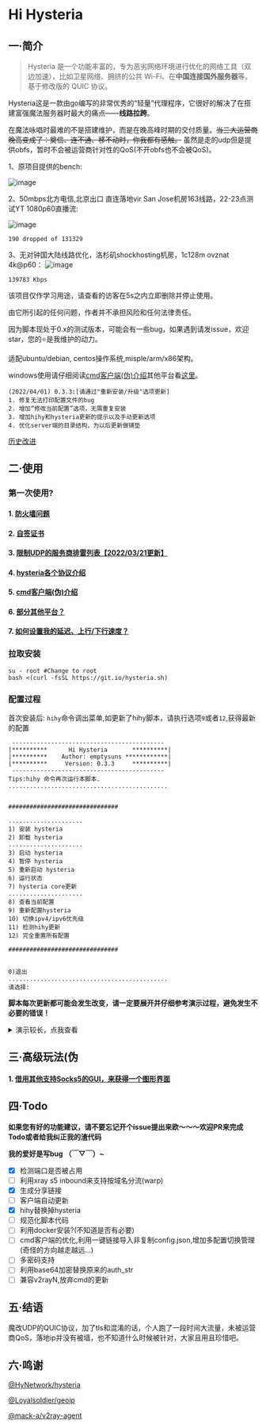 # Hi Hysteria

## 一·简介
> Hysteria 是一个功能丰富的，专为恶劣网络环境进行优化的网络工具（双边加速），比如卫星网络、拥挤的公共 Wi-Fi、在**中国连接国外服务器**等。 基于修改版的 QUIC 协议。

Hysteria这是一款由go编写的非常优秀的“轻量”代理程序，它很好的解决了在搭建富强魔法服务器时最大的痛点——**线路拉跨**。

在魔法咏唱时最难的不是搭建维护，而是在晚高峰时期的交付质量。~~当三大运营商晚高变成了：奠信、连不通、移不动时，你我都有感触。~~ 虽然是走的udp但是提供obfs，暂时不会被运营商针对性的QoS(不开obfs也不会被QoS)。

1、原项目提供的bench:

![image](https://raw.githubusercontent.com/HyNetwork/hysteria/master/docs/bench/bench.png)

2、50mbps北方电信,北京出口 直连落地vir San Jose机房163线路，22-23点测试YT 1080p60直播流:

![image](https://cloud.iacg.cf/0:/normal/img/hihysteria/speed.png)

```
190 dropped of 131329
```

3、无对钟国大陆线路优化，洛杉矶shockhosting机房，1c128m ovznat 4k@p60：
![image](https://raw.githubusercontent.com/emptysuns/Hi_Hysteria/main/imgs/yt.jpg)
```
139783 Kbps
```
该项目仅作学习用途，请查看的访客在5s之内立即删除并停止使用。

由它所引起的任何问题，作者并不承担风险和任何法律责任。

因为脚本现处于0.x的测试版本，可能会有一些bug，如果遇到请发issue，欢迎star，您的⭐是我维护的动力。

适配ubuntu/debian, centos操作系统,misple/arm/x86架构。

windows使用请仔细阅读[cmd客户端(伪)介绍](https://github.com/emptysuns/Hi_Hysteria/blob/main/md/cmd.md)其他平台看[这里](https://github.com/emptysuns/Hi_Hysteria/blob/main/md/others.md)。


```
(2022/04/01) 0.3.3:[请通过"重新安装/升级"选项更新]
1. 修复无法打印配置文件的bug
2. 增加“修改当前配置”选项，无需重复安装
3. 增加hihy和hysteria更新的提示以及手动更新选项
4. 优化server端的目录结构，为以后更新做铺垫
```
[历史改进](https://github.com/emptysuns/Hi_Hysteria/blob/main/md/log.md)

## 二·使用
### 第一次使用?

#### 1. [防火墙问题](https://github.com/emptysuns/Hi_Hysteria/blob/main/md/firewall.md)

#### 2. [自签证书](https://github.com/emptysuns/Hi_Hysteria/blob/main/md/certificate.md)


#### 3. [限制UDP的服务商排雷列表【2022/03/21更新】](https://github.com/emptysuns/Hi_Hysteria/blob/main/md/blacklist.md)

#### 4. [hysteria各个协议介绍](https://github.com/emptysuns/Hi_Hysteria/blob/main/md/protocol.md)

#### 5. [cmd客户端(伪)介绍](https://github.com/emptysuns/Hi_Hysteria/blob/main/md/cmd.md)

#### 6. [部分其他平台？](https://github.com/emptysuns/Hi_Hysteria/blob/main/md/others.md)

#### 7. [如何设置我的延迟、上行/下行速度？](https://github.com/emptysuns/Hi_Hysteria/blob/main/md/speed.md)


### 拉取安装

```
su - root #Change to root
bash <(curl -fsSL https://git.io/hysteria.sh)
```

### 配置过程
首次安装后: `hihy`命令调出菜单,如更新了hihy脚本，请执行选项`9`或者`12`,获得最新的配置
```
 -------------------------------------------
|**********      Hi Hysteria       **********|
|**********    Author: emptysuns ************|
|**********     Version: 0.3.3     **********|
 -------------------------------------------
Tips:hihy 命令再次运行本脚本.
............................................. 


############################### 

..................... 
1) 安装 hysteria 
2) 卸载 hysteria 
..................... 
3) 启动 hysteria 
4) 暂停 hysteria 
5) 重新启动 hysteria 
6) 运行状态 
7) hysteria core更新 
..................... 
8) 查看当前配置 
9) 重新配置hysteria 
10) 切换ipv4/ipv6优先级 
11) 检测hihy更新 
12) 完全重置所有配置 

############################### 


0)退出 
............................................. 
请选择:
```
**脚本每次更新都可能会发生改变，请一定要展开并仔细参考演示过程，避免发生不必要的错误！**
<details>
  <summary>演示较长，点我查看</summary>
    <pre><blockcode> 
请选择:1
Ready to install.

Update.wait...
Hit:1 <http://security.ubuntu.com/ubuntu> bionic-security InRelease
Hit:3 <http://archive.ubuntu.com/ubuntu> bionic InRelease
Hit:4 <http://archive.ubuntu.com/ubuntu> bionic-updates InRelease
Get:5 <http://archive.ubuntu.com/ubuntu> bionic-backports InRelease [74.6 kB]
Hit:2 <https://packagecloud.io/ookla/speedtest-cli/ubuntu> bionic InRelease
Fetched 74.6 kB in 2s (35.6 kB/s)
Reading package lists... Done
Building dependency tree
Reading state information... Done
64 packages can be upgraded. Run 'apt list --upgradable' to see them.

Done.
Install wget curl netfilter-persistent lsof
*wget
Reading package lists...
Building dependency tree...
Reading state information...
wget is already the newest version (1.19.4-1ubuntu2.2).
0 upgraded, 0 newly installed, 0 to remove and 64 not upgraded.
*curl
Reading package lists...
Building dependency tree...
Reading state information...
curl is already the newest version (7.58.0-2ubuntu3.16).
0 upgraded, 0 newly installed, 0 to remove and 64 not upgraded.
*netfilter-persistent
Reading package lists...
Building dependency tree...
Reading state information...
netfilter-persistent is already the newest version (1.0.4+nmu2ubuntu1.1).
0 upgraded, 0 newly installed, 0 to remove and 64 not upgraded.
*lsof
Reading package lists...
Building dependency tree...
Reading state information...
lsof is already the newest version (4.89+dfsg-0.1).
0 upgraded, 0 newly installed, 0 to remove and 64 not upgraded.

Done.
The Latest hysteria version:v1.0.2
Download...

Download completed.
开始配置:
请输入您的域名(不输入回车,则默认自签wechat.com证书,不推荐):

您选择自签wechat证书.公网ip:1.2.3.4

请输入你想要开启的端口,此端口是server端口,建议10000-65535.(默认随机)

随机端口:34249

选择协议类型:

1、udp(QUIC)
2、faketcp
3、wechat-video(回车默认)

输入序号:

传输协议:wechat-video

请输入您到此服务器的平均延迟,关系到转发速度(默认200,单位:ms):

delay:200 ms

期望速度,这是客户端的峰值速度,服务端默认不受限。Tips:脚本会自动*1.25做冗余，您期望过低或者过高会影响转发效率,请如实填写!
请输入客户端期望的下行速度:(默认50,单位:mbps):

客户端下行速度：50 mbps

请输入客户端期望的上行速度(默认10,单位:mbps):

客户端上行速度：50 mbps

请输入认证口令:
pekopeko

配置录入完成!

执行配置...
SIGN...

Wait,test config...

Test success.
net.core.rmem_max = 8000000
install.sh: line 600:  4003 Killed                  /etc/hihy/bin/appS -c /etc/hihy/conf/hihyServer.json server > /tmp/hihy_debug.info 2>&1
Created symlink /etc/systemd/system/multi-user.target.wants/hihy.service → /etc/systemd/system/hihy.service.
配置文件输出如下且已经在本目录生成(直接下载本目录生成的config.json[推荐]/自行复制粘贴到本地)

Tips:客户端默认只开启http(8888)、socks5(8889)代理!其他方式请参照hysteria文档自行修改客户端config.json
***********************************↓↓↓copy↓↓↓*******************************↓
{
"server": "1.2.3.4:34249",
"protocol": "wechat-video",
"up_mbps": 12,
"down_mbps": 62,
"http": {
"listen": "127.0.0.1:8888",
"timeout" : 300,
"disable_udp": false
},
"socks5": {
"listen": "127.0.0.1:8889",
"timeout": 300,
"disable_udp": false
},
"alpn": "h3",
"acl": "acl/routes.acl",
"mmdb": "acl/Country.mmdb",
"auth_str": "emptysuns",
"server_name": "wechat.com",
"insecure": true,
"recv_window_conn": 6291456,
"recv_window": 25165824,
"disable_mtu_discovery": false,
"resolver": "119.29.29.29:53",
"retry": 3,
"retry_interval": 3
}
↑***********************************↑↑↑copy↑↑↑*******************************↑

Shadowrocket/Sagernet/Passwall一键链接:
hysteria://1.2.3.4:34249?protocol=wechat-video&auth=pekopeko&peer=wechat.com&insecure=1&upmbps=12&downmbps=62&alpn=h3#Hys-1.2.3.4

安装完毕

root@dedicated:~# systemctl status hihy

* hihy.service - hysteria:Hello World!
   Loaded: loaded (/etc/systemd/system/hysteria.service; enabled; vendor preset: enabled)
   Active: active (running) since Mon 2022-01-10 04:17:23 EST; 15s ago
 Main PID: 29691 (hihy)
    Tasks: 6 (limit: 1120)
   CGroup: /system.slice/hihy.service
           `-29691 /etc/hihy/appS --log-level warn -c /etc/hihy/config.json server

Jan 10 04:17:23 dedicated systemd[1]: Started hysteria:Hello World!.

  </blockcode></pre>
</details>


## 三·高级玩法(伪

#### 1. [借用其他支持Socks5的GUI，来获得一个图形界面](https://github.com/emptysuns/Hi_Hysteria/blob/main/md/gui.md)


## 四·Todo

**如果您有好的功能建议，请不要忘记开个issue提出来欧～～～欢迎PR来完成Todo或者给我纠正我的渣代码**

**我的爱好是写bug （￣▽￣）~**

* [x] 检测端口是否被占用
* [ ] 利用xray s5 inbound来支持按域名分流(warp)
* [x] 生成分享链接
* [ ] 客户端自动更新
* [x] hihy替换掉hysteria
* [ ] 规范化脚本代码
* [ ] 利用docker安装?(不知道是否有必要)
* [ ] cmd客户端的优化,利用一键链接导入非复制config.json,增加多配置切换管理(奇怪的方向越走越远...)
* [ ] 多密码支持
* [ ] 利用base64加密替换原来的auth_str
* [ ] 兼容v2rayN,放弃cmd的更新

## 五·结语

魔改UDP的QUIC协议，加了tls和混淆的话，个人跑了一段时间大流量，未被运营商QoS，落地ip并没有被墙，也不知道什么时候被针对，大家且用且珍惜吧。


## 六·鸣谢


[@HyNetwork/hysteria](https://github.com/HyNetwork/hysteria)


[@Loyalsoldier/geoip](https://github.com/Loyalsoldier/geoip)


[@mack-a/v2ray-agent](https://github.com/mack-a/v2ray-agent)
